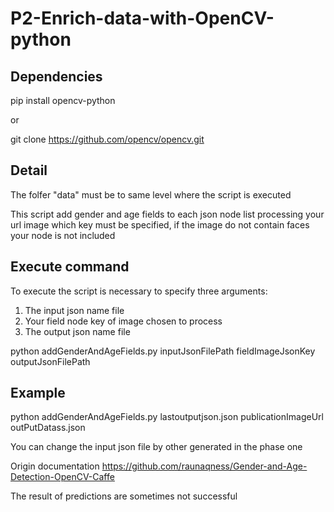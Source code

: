 # P2-Enrich-data-with-OpenCV-python

## Dependencies

pip install opencv-python

or

git clone https://github.com/opencv/opencv.git

## Detail

The folfer "data" must be to same level where the script is executed

This script add gender and age fields to each json node list processing your url image which key must be specified, if the image do not contain faces your node is not included

## Execute command

To execute the script is necessary to specify three arguments:
1. The input json name file
2. Your field node key of image chosen to process
3. The output json name file 

python addGenderAndAgeFields.py inputJsonFilePath fieldImageJsonKey outputJsonFilePath 

## Example
python addGenderAndAgeFields.py lastoutputjson.json publicationImageUrl outPutDatass.json

You can change the input json file by other generated in the phase one

Origin documentation
https://github.com/raunaqness/Gender-and-Age-Detection-OpenCV-Caffe

The result of predictions are sometimes not successful
